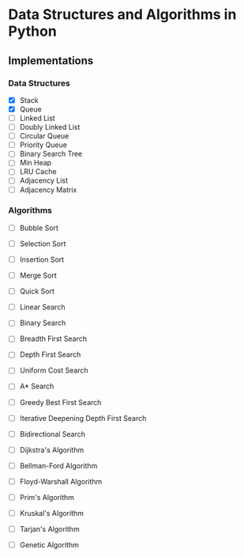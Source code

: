 # Data Structures and Algorithms in Python
## Implementations
### Data Structures
- [x] Stack
- [x] Queue
- [ ] Linked List
- [ ] Doubly Linked List
- [ ] Circular Queue
- [ ] Priority Queue
- [ ] Binary Search Tree
- [ ] Min Heap
- [ ] LRU Cache
- [ ] Adjacency List
- [ ] Adjacency Matrix

### Algorithms
- [ ] Bubble Sort
- [ ] Selection Sort
- [ ] Insertion Sort
- [ ] Merge Sort
- [ ] Quick Sort

- [ ] Linear Search
- [ ] Binary Search

- [ ] Breadth First Search
- [ ] Depth First Search
- [ ] Uniform Cost Search
- [ ] A* Search
- [ ] Greedy Best First Search
- [ ] Iterative Deepening Depth First Search
- [ ] Bidirectional Search

- [ ] Dijkstra's Algorithm
- [ ] Bellman-Ford Algorithm
- [ ] Floyd-Warshall Algorithm
- [ ] Prim's Algorithm
- [ ] Kruskal's Algorithm
- [ ] Tarjan's Algorithm

- [ ] Genetic Algorithm
